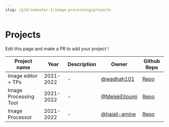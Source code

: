 ```yaml
---
slug: /gl4/semester-1/image-processing/projects
---
```


# Projects

Edit this page and make a PR to add your project !

| Project name | Year      | Description | Owner | Github Repo
| --- |-----------| --- | --- | ---
| Image editor + TPs | 2021-2022 | - | [@wadhah101](https://github.com/wadhah101) | [Repo](https://github.com/wadhah101/Image-Processing)
| Image Processing Tool | 2021-2022 | - | [@MelekElloumi](https://github.com/MelekElloumi) | [Repo](https://github.com/MelekElloumi/Image-Processing-Tool)
| Image Processor | 2021-2022 | - | [@hajali-amine](https://github.com/hajali-amine) |[Repo](https://github.com/hajali-amine/image-processing-interface)
